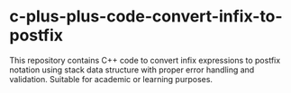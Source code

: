 # c-plus-plus-code-convert-infix-to-postfix
This repository contains C++ code to convert infix expressions to postfix notation using stack data structure with proper error handling and validation. Suitable for academic or learning purposes.
